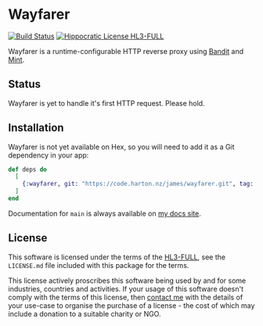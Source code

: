 # Wayfarer

[![Build Status](https://drone.harton.nz/api/badges/james/wayfarer/status.svg?ref=refs/heads/main)](https://drone.harton.nz/james/wayfarer)
[![Hippocratic License HL3-FULL](https://img.shields.io/static/v1?label=Hippocratic%20License&message=HL3-FULL&labelColor=5e2751&color=bc8c3d)](https://firstdonoharm.dev/version/3/0/full.html)

Wayfarer is a runtime-configurable HTTP reverse proxy using
[Bandit](https://hex.pm/packages/bandit) and
[Mint](https://hex.pm/packages/mint).

## Status

Wayfarer is yet to handle it's first HTTP request. Please hold.

## Installation

Wayfarer is not yet available on Hex, so you will need to add it as a Git
dependency in your app:

```elixir
def deps do
  [
    {:wayfarer, git: "https://code.harton.nz/james/wayfarer.git", tag: "v0.1.0"}
  ]
end
```

Documentation for `main` is always available on [my docs site](https://docs.harton.nz/james/wayfarer/Wayfarer.html).

## License

This software is licensed under the terms of the
[HL3-FULL](https://firstdonoharm.dev), see the `LICENSE.md` file included with
this package for the terms.

This license actively proscribes this software being used by and for some
industries, countries and activities. If your usage of this software doesn't
comply with the terms of this license, then [contact me](mailto:james@harton.nz)
with the details of your use-case to organise the purchase of a license - the
cost of which may include a donation to a suitable charity or NGO.
